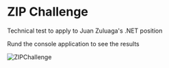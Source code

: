 # ZIP Challenge

Technical test to apply to Juan Zuluaga's .NET position

Rund the console application to see the results

![ZIPChallenge](https://github.com/Zulu55/ZIPChallenge/assets/12401602/31ce8cbb-0462-492e-99a6-0d72504f3829)

